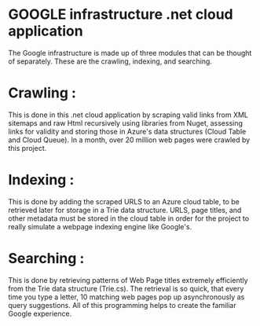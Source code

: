 # GOOGLE infrastructure .net cloud application
The Google infrastructure is made up of three modules that can be thought of separately.  These are the crawling, indexing, and searching.

# Crawling :
This is done in this .net cloud application by scraping valid links from XML sitemaps and raw Html recursively using libraries from Nuget, assessing links for validity and storing those in Azure's data structures (Cloud Table and Cloud Queue).  In a month, over 20 million web pages were crawled by this project.

# Indexing :
This is done by adding the scraped URLS to an Azure cloud table, to be retrieved later for storage in a Trie data structure.  URLS, page titles, and other metadata must be stored in the cloud table in order for the project to really simulate a webpage indexing engine like Google's.

# Searching :
This is done by retrieving patterns of Web Page titles extremely efficiently from the Trie data structure (Trie.cs).  The retrieval is so quick, that every time you type a letter, 10 matching web pages pop up asynchronously as query suggestions.  All of this programming helps to create the familiar Google experience.
